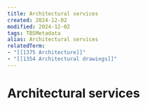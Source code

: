 ```yaml
---
title: Architectural services
created: 2024-12-02
modified: 2024-12-02
tags: TBSMetadata
alias: Architectural services
relatedTerm:
- "[[1375 Architecture]]"
- "[[1354 Architectural drawings]]"
---
```

# Architectural services
